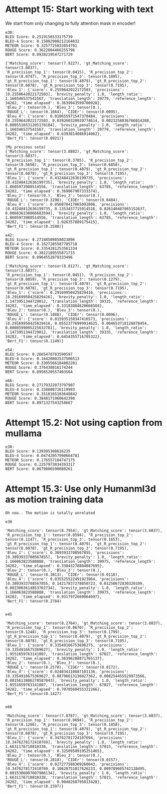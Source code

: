 
# Attempt 15: Start working with text
We start from only changing to fully attention mask in encoder!
    
    e30:
    BLEU Score: 0.2519156533175739
    BLEU-4 Score: 0.15802908212164032
    METEOR Score: 0.3257725033854701
    ROUGE Score: 0.3622084466255796
    BERT Score: 0.8938219547271729

    {'Matching_score': tensor(7.9227), 'gt_Matching_score': tensor(3.6037), 
    'R_precision_top_1': tensor(0.0415), 'R_precision_top_2': tensor(0.0747), 'R_precision_top_3': tensor(0.1095), 
    'gt_R_precision_top_1': tensor(0.4079), 'gt_R_precision_top_2': tensor(0.6078), 'gt_R_precision_top_3': tensor(0.7195), 
    'Bleu_1': {'score': 0.2559642022172503, 'precisions': [0.2559642022172503], 'brevity_penalty': 1.0, 'length_ratio': 1.160346537541567, 'translation_length': 39779, 'reference_length': 34282, 'time_elapsed': 0.3639943599700928}, 
    'Bleu_2': tensor(0.), 'Bleu_3': tensor(0.), 
    'ROUGE_L': tensor(0.1664), 'CIDEr': tensor(0.0095), 
    'Bleu_4': {'score': 0.010655971547370484, 'precisions': [0.2559642022172503, 0.039260320939774614, 0.0023258036766814288, 0.0005516531205178184], 'brevity_penalty': 1.0, 'length_ratio': 1.160346537541567, 'translation_length': 39779, 'reference_length': 34282, 'time_elapsed': 0.6393814086914062}, 
    'Bert_F1': tensor(0.0921)}

    (My previous sota)
    {'Matching_score': tensor(3.8882), 'gt_Matching_score': tensor(3.6037), 
    'R_precision_top_1': tensor(0.3705), 'R_precision_top_2': tensor(0.5656), 'R_precision_top_3': tensor(0.6858), 
    'gt_R_precision_top_1': tensor(0.4079), 'gt_R_precision_top_2': tensor(0.6078), 'gt_R_precision_top_3': tensor(0.7195), 
    'Bleu_1': {'score': 0.43248412636199735, 'precisions': [0.43248412636199735], 'brevity_penalty': 1.0, 'length_ratio': 1.8605973980514556, 'translation_length': 63785, 'reference_length': 34282, 'time_elapsed': 0.369067907333374}, 
    'Bleu_2': tensor(0.), 'Bleu_3': tensor(0.), 
    'ROUGE_L': tensor(0.3296), 'CIDEr': tensor(0.0484), 
    'Bleu_4': {'score': 0.056870417065092806, 'precisions': [0.43248412636199735, 0.1353437715014516, 0.026140487065152637, 0.006836338066683594], 'brevity_penalty': 1.0, 'length_ratio': 1.8605973980514556, 'translation_length': 63785, 'reference_length': 34282, 'time_elapsed': 1.026357889175415}, 
    'Bert_F1': tensor(0.2590)}

    e42:
    BLEU Score: 0.27188509858023896
    BLEU-4 Score: 0.1627285587785718
    METEOR Score: 0.3354281253561334
    ROUGE Score: 0.3812189555871715
    BERT Score: 0.8964552879333496

    {'Matching_score': tensor(8.0127), 'gt_Matching_score': tensor(3.6037), 
    'R_precision_top_1': tensor(0.0451), 'R_precision_top_2': tensor(0.0859), 'R_precision_top_3': tensor(0.1279), 
    'gt_R_precision_top_1': tensor(0.4079), 'gt_R_precision_top_2': tensor(0.6078), 'gt_R_precision_top_3': tensor(0.7195), 
    'Bleu_1': {'score': 0.29169950425829416, 'precisions': [0.29169950425829416], 'brevity_penalty': 1.0, 'length_ratio': 1.1473951344729012, 'translation_length': 39335, 'reference_length': 34282, 'time_elapsed': 0.33183884620666504}, 
    'Bleu_2': tensor(0.), 'Bleu_3': tensor(0.), 
    'ROUGE_L': tensor(0.1888), 'CIDEr': tensor(0.0096), 
    'Bleu_4': {'score': 0.015935150347416573, 'precisions': [0.29169950425829416, 0.05523776999914625, 0.004653718126878454, 0.0008599095225632781], 'brevity_penalty': 1.0, 'length_ratio': 1.1473951344729012, 'translation_length': 39335, 'reference_length': 34282, 'time_elapsed': 0.6454355716705322}, 
    'Bert_F1': tensor(0.1149)}

    e54:
    BLEU Score: 0.2665478783590597
    BLEU-4 Score: 0.16420802537506513
    METEOR Score: 0.3305566184802281
    ROUGE Score: 0.376438816174244
    BERT Score: 0.8956520557403564

    e66:
    BLEU Score: 0.27179322073797907
    BLEU-4 Score: 0.158808726119993
    METEOR Score: 0.3518165103648842
    ROUGE Score: 0.3848171960642398
    BERT Score: 0.8971327543258667

# Attempt 15.2: Not using caption from mullama

    e30:
    BLEU Score: 0.139395308616235
    BLEU-4 Score: 0.04742057990664781
    METEOR Score: 0.176557184747175
    ROUGE Score: 0.2257973034393317
    BERT Score: 0.8679806590080261

# Attempt 15.3: Use only Humanml3d as motion training data
    Oh noo.. The motion is totally unrelated

    e30

    'Matching_score': tensor(8.7954), 'gt_Matching_score': tensor(3.6037), 
    'R_precision_top_1': tensor(0.0594), 'R_precision_top_2': tensor(0.1147), 'R_precision_top_3': tensor(0.1653), 
    'gt_R_precision_top_1': tensor(0.4079), 'gt_R_precision_top_2': tensor(0.6078), 'gt_R_precision_top_3': tensor(0.7195), 
    'Bleu_1': {'score': 0.3893933708567855, 'precisions': [0.3893933708567855], 'brevity_penalty': 1.0, 'length_ratio': 1.166063823580888, 'translation_length': 39975, 'reference_length': 34282, 'time_elapsed': 0.33843278884887695}, 
    'Bleu_2': tensor(0.), 'Bleu_3': tensor(0.), 
    'ROUGE_L': tensor(0.3013), 'CIDEr': tensor(0.0118), 
    'Bleu_4': {'score': 0.035525522491923964, 'precisions': [0.3893933708567855, 0.14217837278850723, 0.01250672830320109, 0.0023003614853762734], 'brevity_penalty': 1.0, 'length_ratio': 1.166063823580888, 'translation_length': 39975, 'reference_length': 34282, 'time_elapsed': 0.9317972660064697}, 
    'Bert_F1': tensor(0.2784)

    
    e45

    'Matching_score': tensor(8.2764), 'gt_Matching_score': tensor(3.6037), 
    'R_precision_top_1': tensor(0.0670), 'R_precision_top_2': tensor(0.1248), 'R_precision_top_3': tensor(0.1799), 
    'gt_R_precision_top_1': tensor(0.4079), 'gt_R_precision_top_2': tensor(0.6078), 'gt_R_precision_top_3': tensor(0.7195), 
    'Bleu_1': {'score': 0.33549166753696275, 'precisions': [0.3354916675369627], 'brevity_penalty': 1.0, 'length_ratio': 1.9551659763141007, 'translation_length': 67027, 'reference_length': 34282, 'time_elapsed': 0.36396288871765137}, 
    'Bleu_2': tensor(0.), 'Bleu_3': tensor(0.), 
    'ROUGE_L': tensor(0.2570), 'CIDEr': tensor(0.0172), 
    'Bleu_4': {'score': 0.024834110687101136, 'precisions': [0.3354916675369627, 0.08796613136827362, 0.008254455529973566, 0.0015613806278587043], 'brevity_penalty': 1.0, 'length_ratio': 1.9551659763141007, 'translation_length': 67027, 'reference_length': 34282, 'time_elapsed': 0.7070560455322266}, 
    'Bert_F1': tensor(0.1427)


    e60

    'Matching_score': tensor(7.8787), 'gt_Matching_score': tensor(3.6037), 
    'R_precision_top_1': tensor(0.0694), 'R_precision_top_2': tensor(0.1286), 'R_precision_top_3': tensor(0.1858), 
    'gt_R_precision_top_1': tensor(0.4079), 'gt_R_precision_top_2': tensor(0.6078), 'gt_R_precision_top_3': tensor(0.7195), 
    'Bleu_1': {'score': 0.34762781724107694, 'precisions': [0.3476278172410769], 'brevity_penalty': 1.0, 'length_ratio': 1.6631176710810338, 'translation_length': 57015, 'reference_length': 34282, 'time_elapsed': 0.32509589195251465}, 
    'Bleu_2': tensor(0.), 'Bleu_3': tensor(0.), 
    'ROUGE_L': tensor(0.2818), 'CIDEr': tensor(0.0157), 
    'Bleu_4': {'score': 0.027277588309260043, 'precisions': [0.3476278172410769, 0.10628751017626233, 0.009789605742138495, 0.0015306007607986134], 'brevity_penalty': 1.0, 'length_ratio': 1.6631176710810338, 'translation_length': 57015, 'reference_length': 34282, 'time_elapsed': 0.9048268795013428}, 
    'Bert_F1': tensor(0.2397)}
